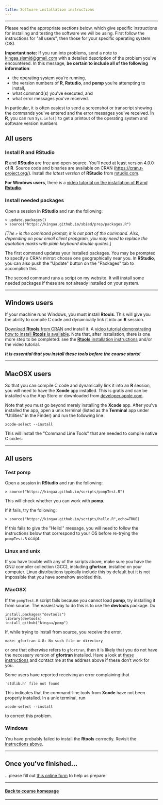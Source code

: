 ```yaml
---
title: Software installation instructions
---
```


<style type="text/css">
div .nb {
	background-color: #ffeca3;
	border-style: solid;
	border-width: 2;
	border-color: #00274c;
	padding: 1em;
}
hr {
	border-width: 3;
	border-color: #00274c;
}
</style>

------------------------------

Please read the appropriate sections below, which give specific instructions for installing and testing the software we will be using.
First follow the instructions for "all users", then those for your specific operating system (OS).

<div class="nb"> 

**Important note:** If you run into problems, send a note to kingaa.sismid@gmail.com with a detailed description of the problem you've encountered.
In this message, **be certain to include all of the following information**:

- the operating system you’re running,
- the version numbers of **R**, **Rstudio**, and **pomp** you’re attempting to install,
- what command(s) you've executed, and
- what error messages you've received.

In particular, it is often easiest to send a screenshot or transcript showing the commands you've entered and the error messages you've received.
In **R**, you can run `Sys.info()` to get a printout of the operating system and software version numbers.

</div>

## All users

### Install **R** and **RStudio**

**R** and **RStudio** are free and open-source.
You’ll need at least version 4.0.0 of **R**.
Source code and binaries are available on CRAN (https://cran.r-project.org/).
Install *the latest version* of **RStudio** from [rstudio.com](https://www.rstudio.com/products/rstudio/download/).

**For Windows users**, there is a [video tutorial on the installation of **R** and **Rstudio**](https://kinglab.eeb.lsa.umich.edu/kingaa/media/tutorials.html#R_and_Rstudio_Windows).

### Install needed packages

Open a session in **RStudio** and run the following:

```
> update.packages()
> source("https://kingaa.github.io/sbied/prep/packages.R")
```

*[The `>` is the command prompt; it is not part of the command.
Also, depending on your email client propgram, you may need to replace the quotation marks with plain keyboard double quotes.]*

The first command updates your installed packages.
You may be prompted to specify a CRAN mirror:
choose one geographically near you.
In **RStudio**, you can also push the "Update" button on the "Packages" tab to accomplish this.

The second command runs a script on my website.
It will install some needed packages if these are not already installed on your system.

-------------------------------

## Windows users

If your machine runs Windows, you must install **Rtools**.
This will give you the ability to compile C code and dynamically link it into an **R** session.

[Download **Rtools** from CRAN](https://cran.r-project.org/bin/windows/Rtools/) and install it.
A [video tutorial demonstrating how to install **Rtools** is available](https://kinglab.eeb.lsa.umich.edu/kingaa/media/tutorials.html#Rtools).
Note that, after installation, there is one more step to be completed:
see the [**Rtools** installation instructions](https://cran.r-project.org/bin/windows/Rtools/) and/or the video tutorial.

***It is essential that you install these tools before the course starts!***


-------------------------------

## MacOSX users

So that you can compile C code and dynamically link it into an **R** session, you will need to have the **Xcode** app installed.
This is gratis and can be installed via the App Store or downloaded from [developer.apple.com](https://developer.apple.com/download/).

Note that you must go beyond merely installing the **Xcode** app.
After you've installed the app, open a unix terminal (listed as the **Terminal** app under "Utilities" in the Finder) and run the following line
```
xcode-select --install
```
This will install the "Command Line Tools" that are needed to compile native C codes.

------------------------------------

## All users

### Test **pomp**

Open a session in **RStudio** and run the following:
```
> source("https://kingaa.github.io/scripts/pompTest.R")
```
This will check whether you can work with **pomp**.

If it fails, try the following:
```
> source("https://kingaa.github.io/scripts/hello.R",echo=TRUE)
```
If this fails to give the "Hello!" message, you will need to follow the instructions below that correspond to your OS before re-trying the `pompTest.R` script.

### Linux and unix

If you have trouble with any of the scripts above, make sure you have the GNU compiler collection (GCC), including **gfortran**, installed on your computer.
Linux distributions typically include this by default but it is not impossible that you have somehow avoided this.

### MacOSX

If the `pompTest.R` script fails because you cannot load **pomp**, try installing it from source.
The easiest way to do this is to use the **devtools** package.
Do
```
install.packages("devtools")
library(devtools)
install_github("kingaa/pomp")
```
If, while trying to install from source, you receive the error,
```
make: gfortran-4.8: No such file or directory
```
or one that otherwise refers to `gfortran`, then it is likely that you do not have the necessary version of **gfortran** installed.
Have a look at [these instructions](https://kingaa.github.io/mac-fortran.html) and contact me at the address above if these don’t work for you.

Some users have reported receiving an error complaining that 
```
'stdlib.h' file not found
```
This indicates that the command-line tools from **Xcode** have not been properly installed.
In a unix terminal, run 
```
xcode-select --install
```
to correct this problem.

### Windows

You have probably failed to install the **Rtools** correctly.
Revisit the [instructions above](#windows-users).

---------------------------

## Once you've finished...

...please fill out [this online form](https://docs.google.com/forms/d/1mPYOdqjCS2V3E80uLww8IZxJIKuvnTmcaAcHJgQtO48) to help us prepare.

------------------------------

#### [Back to course homepage](../)

------------------------------
